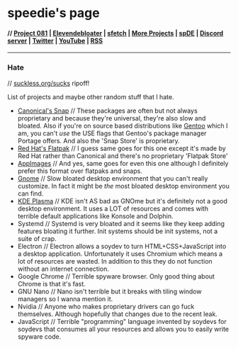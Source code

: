 # speedie's page

#### // [Project 081](https://p081.github.io) | [Elevendebloater](https://spdgmr.github.io/elevendebloater) | [sfetch](https://spdgmr.github.io/sfetch) | [More Projects](https://spdgmr.github.io/projects) | [spDE](https://speedie-de.github.io) | [Discord server](https://ffdiscord.github.io) | [Twitter](https://nitter.net/spdgmr) | [YouTube](https://invidious.namazso.eu/speedie) | [RSS](https://raw.githubusercontent.com/spdgmr/posts/main/rss.xml)
--------------

### Hate
// [suckless.org/sucks](https://suckless.org/sucks) ripoff!

List of projects and maybe other random stuff that I hate.

- [Canonical's Snap](https://en.wikipedia.org/wiki/Snap_(package_manager))
// These packages are often but not always proprietary and because they're universal, they're also slow and bloated. Also if you're on source based distributions like [Gentoo](https://gentoo.org) which I am, you can't *use* the USE flags that Gentoo's package manager Portage offers. And also the 'Snap Store' is proprietary.
- [Red Hat's Flatpak](https://en.wikipedia.org/wiki/Flatpak)
// I guess same goes for this one except it's made by Red Hat rather than Canonical and there's no proprietary 'Flatpak Store'
- [AppImages](https://en.wikipedia.org/wiki/AppImage)
// And yes, same goes for even this one although I definitely prefer this format over flatpaks and snaps.
- [Gnome](https://www.gnome.org/)
// Slow bloated desktop environment that you can't really customize. In fact it might be *the* most bloated desktop environment you can find.
- [KDE Plasma](https://www.kde.org)
// KDE isn't AS bad as GNOme but it's definitely not a good desktop environment. It uses a LOT of resources and comes with terrible default applications like Konsole and Dolphin.
- Systemd
// Systemd is very bloated and it seems like they keep adding features bloating it further. Init systems should be init systems, not a suite of crap.
- Electron
// Electron allows a soydev to turn HTML+CSS+JavaScript into a desktop application. Unfortunately it uses Chromium which means a lot of resources are wasted. In addition to this they do not function without an internet connection.
- Google Chrome
// Terrible spyware browser. Only good thing about Chrome is that it's fast.
- GNU Nano
// Nano isn't terrible but it breaks with tiling window managers so I wanna mention it.
- Nvidia
// Anyone who makes proprietary drivers can go fuck themselves. Although hopefully that changes due to the recent leak.
- JavaScript
// Terrible "programming" language invented by soydevs for soydevs that consumes all your resources and allows you to easily write spyware code.
